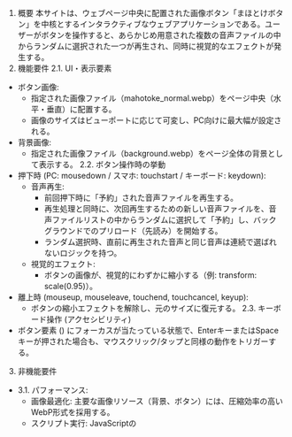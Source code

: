 1. 概要
本サイトは、ウェブページ中央に配置された画像ボタン「まほとけボタン」を中核とするインタラクティブなウェブアプリケーションである。ユーザーがボタンを操作すると、あらかじめ用意された複数の音声ファイルの中からランダムに選択された一つが再生され、同時に視覚的なエフェクトが発生する。
2. 機能要件
2.1. UI・表示要素
 * ボタン画像:
   * 指定された画像ファイル（mahotoke_normal.webp）をページ中央（水平・垂直）に配置する。
   * 画像のサイズはビューポートに応じて可変し、PC向けに最大幅が設定される。
 * 背景画像:
   * 指定された画像ファイル（background.webp）をページ全体の背景として表示する。
2.2. ボタン操作時の挙動
 * 押下時 (PC: mousedown / スマホ: touchstart / キーボード: keydown):
   * 音声再生:
     * 前回押下時に「予約」された音声ファイルを再生する。
     * 再生処理と同時に、次回再生するための新しい音声ファイルを、音声ファイルリストの中からランダムに選択して「予約」し、バックグラウンドでのプリロード（先読み）を開始する。
     * ランダム選択時、直前に再生された音声と同じ音声は連続で選ばれないロジックを持つ。
   * 視覚的エフェクト:
     * ボタンの画像が、視覚的にわずかに縮小する（例: transform: scale(0.95)）。
 * 離上時 (mouseup, mouseleave, touchend, touchcancel, keyup):
   * ボタンの縮小エフェクトを解除し、元のサイズに復元する。
2.3. キーボード操作 (アクセシビリティ)
 * ボタン要素 (<img>) にフォーカスが当たっている状態で、EnterキーまたはSpaceキーが押された場合も、マウスクリック/タップと同様の動作をトリガーする。
3. 非機能要件
 * 3.1. パフォーマンス:
   * 画像最適化: 主要な画像リソース（背景、ボタン）には、圧縮効率の高いWebP形式を採用する。
   * スクリプト実行: JavaScriptの<script>タグにdefer属性を使用し、HTMLのレンダリングをブロックしないことで、ページの初期表示速度を向上させる。
   * 音声再生の応答性: 次回再生する音声ファイルを事前にプリロードする戦略により、2回目以降のユーザーインタラクションに対する音声再生の遅延を最小化する。（ボタンを押した瞬間に次のまほとけがロードされる）
 * 3.2. アクセシビリティ:
   * ボタン画像にrole="button", tabindex="0", alt属性を設定し、キーボード操作やスクリーンリーダーへの配慮を行う。
4. 使用技術・アーキテクチャ
 * 技術スタック: HTML5, CSS3, JavaScript (ES6+)
 * アーキテクチャ: サーバーサイドの処理を必要としない、完全にクライアントサイドで完結する静的サイト。
 * ホスティング: GitHub Pages, Vercel, Netlifyなど、任意の静的サイトホスティングサービスで展開可能。
5. ファイル構成
/ (プロジェクトのルートディレクトリ)
├── index.html
├── style.css
├── script.js
└── Assets/
    ├── image/
    │   ├── background.webp
    │   └── mahotoke_normal.webp
    └── sound/
        ├── sound1.mp3
        ├── sound2.mp3
        └── ... (音声ファイルは将来的に追加・変更される)

